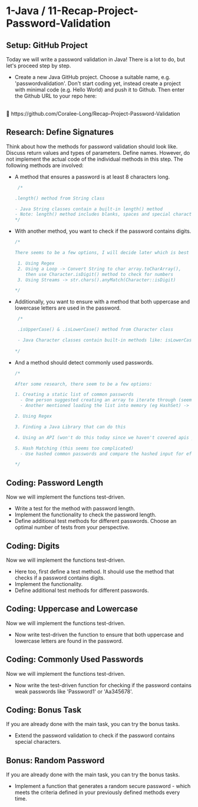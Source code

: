 # 1-Java / 11-Recap-Project-Password-Validation

## Setup: GitHub Project

Today we will write a password validation in Java! There is a lot to do, but let's proceed step by step.

* Create a new Java GitHub project. Choose a suitable name, e.g. 'passwordvalidation'. Don't start coding yet, instead create a project with minimal code (e.g. Hello World) and push it to Github. Then enter the Github URL to your repo here:
<br>
   🔗 https://github.com/Coralee-Long/Recap-Project-Password-Validation

## Research: Define Signatures

Think about how the methods for password validation should look like. Discuss return values and types of parameters. Define names. However, do not implement the actual code of the individual methods in this step. The following methods are involved:

* A method that ensures a password is at least 8 characters long.
  ```java
   /* 
  
  .length() method from String class
  
  - Java String classes contain a built-in length() method
  - Note: length() method includes blanks, spaces and special characters
  */
  ```
* With another method, you want to check if the password contains digits.
   ```java
  /* 
  
  There seems to be a few options, I will decide later which is best
  
    1. Using Regex
    2. Using a Loop -> Convert String to char array.toCharArray(), 
       then use Character.isDigit() method to check for numbers
    3. Using Streams -> str.chars().anyMatch(Character::isDigit) 
  
  */
  ```
* Additionally, you want to ensure with a method that both uppercase and lowercase letters are used in the password.
  ```java
   /* 
  
   .isUpperCase() & .isLowerCase() method from Character class
  
   - Java Character classes contain built-in methods like: isLowerCase() / isLowerCase()
   
  */
  ```
* And a method should detect commonly used passwords.
  ```java
  /* 
  
  After some research, there seem to be a few options:
  
  1. Creating a static list of common passwords
    - One person suggested creating an array to iterate through (seems painful)
    - Another mentioned loading the list into memory (eg HashSet) -> I need to research this more still
  
  2. Using Regex
  
  3. Finding a Java Library that can do this
  
  4. Using an API (won't do this today since we haven't covered apis yet
  
  5. Hash Matching (this seems too complicated)
    - Use hashed common passwords and compare the hashed input for efficiency/security 
  
  */
  ```

## Coding: Password Length

Now we will implement the functions test-driven.

* Write a test for the method with password length.
* Implement the functionality to check the password length.
* Define additional test methods for different passwords. Choose an optimal number of tests from your perspective.

## Coding: Digits

Now we will implement the functions test-driven.

* Here too, first define a test method. It should use the method that checks if a password contains digits.
* Implement the functionality.
* Define additional test methods for different passwords.

## Coding: Uppercase and Lowercase

Now we will implement the functions test-driven.

* Now write test-driven the function to ensure that both uppercase and lowercase letters are found in the password.

## Coding: Commonly Used Passwords

Now we will implement the functions test-driven.

* Now write the test-driven function for checking if the password contains weak passwords like 'Password1' or 'Aa345678'.

## Coding: Bonus Task

If you are already done with the main task, you can try the bonus tasks.

* Extend the password validation to check if the password contains special characters.

## Bonus: Random Password

If you are already done with the main task, you can try the bonus tasks.

* Implement a function that generates a random secure password - which meets the criteria defined in your previously defined methods every time.